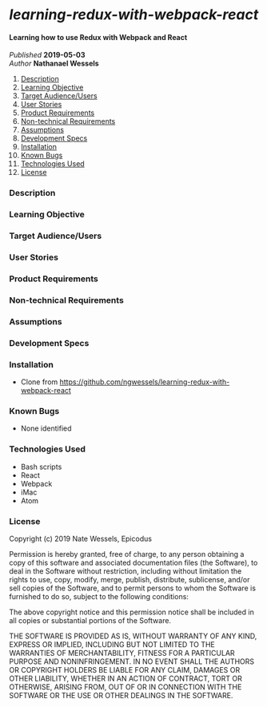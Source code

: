 
# _learning-redux-with-webpack-react_

#### Learning how to use Redux with Webpack and React

_Published_ **2019-05-03**<br>
_Author_ **Nathanael Wessels**

1. [Description](#description)
1. [Learning Objective](#learning-objective)
1. [Target Audience/Users](#target-audience/users)
1. [User Stories](#user-stories)
1. [Product Requirements](#product-requirements)
1. [Non-technical Requirements](#non-technical-requirements)
1. [Assumptions](#assumptions)
1. [Development Specs](#development-specs)
1. [Installation](#installation)
1. [Known Bugs](#known-bugs)
1. [Technologies Used](#technologies-used)
1. [License](#license)

### Description


### Learning Objective

### Target Audience/Users


### User Stories


### Product Requirements


### Non-technical Requirements


### Assumptions


### Development Specs


### Installation
* Clone from https://github.com/ngwessels/learning-redux-with-webpack-react

### Known Bugs
* None identified

### Technologies Used
* Bash scripts
* React
* Webpack
* iMac
* Atom

### License
Copyright (c) 2019 Nate Wessels, Epicodus

Permission is hereby granted, free of charge, to any person obtaining a copy of this software and associated documentation files (the Software), to deal in the Software without restriction, including without limitation the rights to use, copy, modify, merge, publish, distribute, sublicense, and/or sell copies of the Software, and to permit persons to whom the Software is furnished to do so, subject to the following conditions:

The above copyright notice and this permission notice shall be included in all copies or substantial portions of the Software.

THE SOFTWARE IS PROVIDED AS IS, WITHOUT WARRANTY OF ANY KIND, EXPRESS OR IMPLIED, INCLUDING BUT NOT LIMITED TO THE WARRANTIES OF MERCHANTABILITY, FITNESS FOR A PARTICULAR PURPOSE AND NONINFRINGEMENT. IN NO EVENT SHALL THE AUTHORS OR COPYRIGHT HOLDERS BE LIABLE FOR ANY CLAIM, DAMAGES OR OTHER LIABILITY, WHETHER IN AN ACTION OF CONTRACT, TORT OR OTHERWISE, ARISING FROM, OUT OF OR IN CONNECTION WITH THE SOFTWARE OR THE USE OR OTHER DEALINGS IN THE SOFTWARE.
